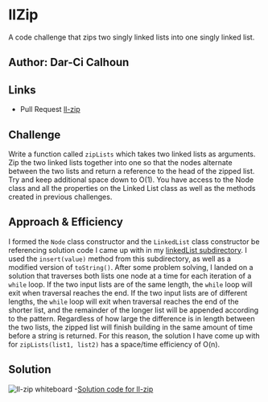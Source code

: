 # llZip

A code challenge that zips two singly linked lists into one singly linked list.

## Author: Dar-Ci Calhoun

## Links

- Pull Request [ll-zip](https://github.com/dcalhoun286/data-structures-and-algorithms/pull/34)

<!-- Short summary or background information -->

## Challenge

Write a function called `zipLists` which takes two linked lists as arguments. Zip the two linked lists together into one so that the nodes alternate between the two lists and return a reference to the head of the zipped list. Try and keep additional space down to O(1). You have access to the Node class and all the properties on the Linked List class as well as the methods created in previous challenges.

## Approach & Efficiency
<!-- What approach did you take? Why? What is the Big O space/time for this approach? -->

I formed the `Node` class constructor and the `LinkedList` class constructor be referencing solution code I came up with in my [linkedList subdirectory](../../data-structures/linkedList). I used the `insert(value)` method from this subdirectory, as well as a modified version of `toString()`. After some problem solving, I landed on a solution that traverses both lists one node at a time for each iteration of a `while` loop. If the two input lists are of the same length, the `while` loop will exit when traversal reaches the end. If the two input lists are of different lengths, the `while` loop will exit when traversal reaches the end of the shorter list, and the remainder of the longer list will be appended according to the pattern. Regardless of how large the difference is in length between the two lists, the zipped list will finish building in the same amount of time before a string is returned. For this reason, the solution I have come up with for `zipLists(list1, list2)` has a space/time efficiency of O(n).

## Solution
<!-- Embedded whiteboard image -->
![ll-zip whiteboard]()
-[Solution code for ll-zip](lib/ll-zip.js)
